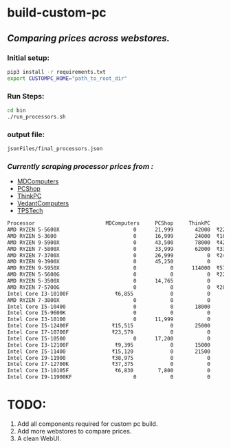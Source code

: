 # build-custom-pc
## _Comparing prices across webstores._

### Initial setup:
```sh
pip3 install -r requirements.txt
export CUSTOMPC_HOME="path_to_root_dir"
```

### Run Steps:
```sh
cd bin
./run_processors.sh
```

### output file:
```sh
jsonFiles/final_processors.json
```

### _Currently scraping processor prices from :_
- [MDComputers](https://mdcomputers.in/)
- [PCShop](https://www.pcshop.in//)
- [ThinkPC](https://www.thinkpc.in/)
- [VedantComputers](https://www.vedantcomputers.com/)
- [TPSTech](https://www.tpstech.in/)


```sh
Processor                     	MDComputers	    PCShop	   ThinkPC	    Vedant	   TPSTech
AMD RYZEN 5-5600X             	         0	    21,999	     42000	₹22,250.00	Rs. 22,299
AMD RYZEN 5-3600              	         0	    16,999	     24000	₹16,750.00	Rs. 16,799
AMD RYZEN 9-5900X             	         0	    43,500	     78000	₹42,000.00	Rs. 42,249
AMD RYZEN 7-5800X             	         0	    33,999	     62000	₹33,400.00	Rs. 33,490
AMD RYZEN 7-3700X             	         0	    26,999	         0	₹24,650.00	Rs. 25,999
AMD RYZEN 9-3900X             	         0	    45,250	         0	         0	Rs. 37,890
AMD RYZEN 9-5950X             	         0	         0	    114000	₹57,700.00	Rs. 57,899
AMD RYZEN 5-5600G             	         0	         0	         0	₹22,280.00	Rs. 22,280
AMD RYZEN 5-3500X             	         0	    14,765	         0	         0	Rs. 14,700
AMD RYZEN 7-5700G             	         0	         0	         0	₹28,250.00	Rs. 28,380
Intel Core I3-10100F          	   ₹6,855 	         0	         0	         0	 Rs. 6,859
AMD RYZEN 7-3800X             	         0	         0	         0	         0	Rs. 25,900
Intel Core I5-10400           	         0	         0	     18000	         0	Rs. 13,910
Intel Core I5-9600K           	         0	         0	         0	         0	Rs. 14,990
Intel Core I3-10100           	         0	    11,999	         0	         0	 Rs. 9,399
Intel Core I5-12400F          	  ₹15,515 	         0	     25000	         0	Rs. 15,820
Intel Core I7-10700F          	  ₹23,579 	         0	         0	         0	Rs. 23,700
Intel Core I5-10500           	         0	    17,200	         0	         0	Rs. 17,499
Intel Core I3-12100F          	   ₹9,395 	         0	     15000	         0	 Rs. 9,450
Intel Core I5-11400           	  ₹15,120 	         0	     21500	         0	Rs. 15,260
Intel Core I9-11900           	  ₹38,975 	         0	         0	         0	Rs. 38,999
Intel Core I7-12700K          	  ₹37,375 	         0	         0	         0	Rs. 37,900
Intel Core I3-10105F          	   ₹6,830 	     7,800	         0	         0	 Rs. 7,120
Intel Core I9-11900KF         	         0	         0	         0	         0	Rs. 36,690
```

# TODO:
1. Add all components required for custom pc build.
2. Add more webstores to compare prices.
3. A clean WebUI.

